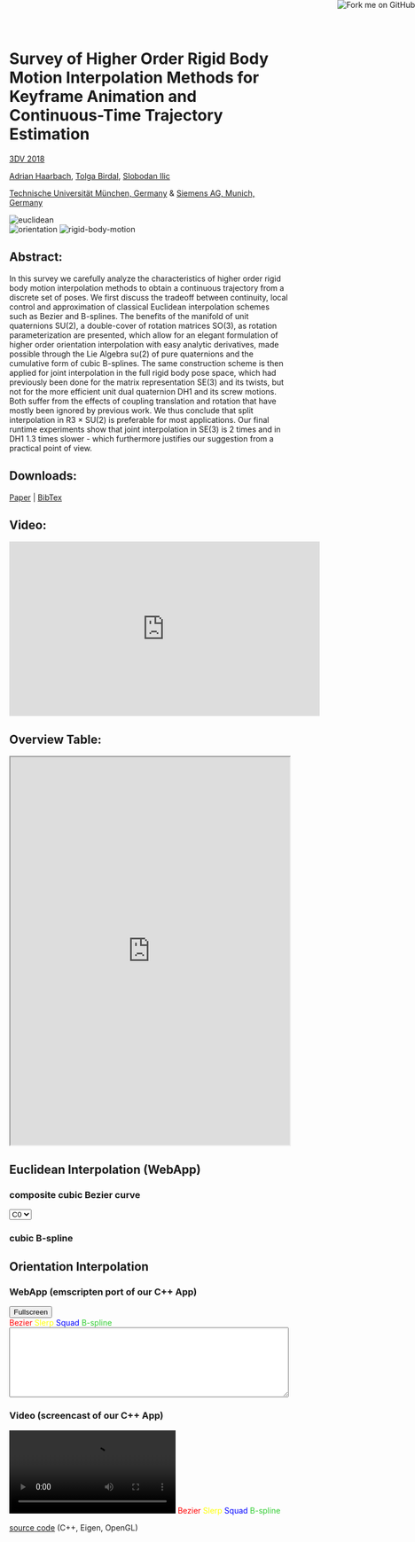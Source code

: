 # Survey of Higher Order Rigid Body Motion Interpolation Methods for Keyframe Animation and Continuous-Time Trajectory Estimation

<a href="https://github.com/adrelino/interpolation-methods/"><img style="position: absolute; top: 0; right: 0; border: 0;" src="https://s3.amazonaws.com/github/ribbons/forkme_right_red_aa0000.png" alt="Fork me on GitHub"></a>

[3DV 2018](http://3dv18.uniud.it/)

[Adrian Haarbach](http://www.adrian-haarbach.de), [Tolga Birdal](http://tbirdal.me/), [Slobodan Ilic](http://campar.in.tum.de/Main/SlobodanIlic)

[Technische Universität München, Germany](http://tum.de) & [Siemens AG, Munich, Germany](http://siemens.com)

![euclidean](doc/euclidean.png)  
![orientation](doc/orientation.png)
![rigid-body-motion](doc/rigid-body-motion.png)

## Abstract:
In this survey we carefully analyze the characteristics of higher order rigid body motion interpolation methods to obtain a continuous trajectory from a discrete set of poses. We first discuss the tradeoff between continuity, local control and approximation of classical Euclidean interpolation schemes such as Bezier and B-splines. The benefits of the manifold of unit quaternions SU(2), a double-cover of rotation matrices SO(3), as rotation parameterization are presented, which allow for an elegant formulation of higher order orientation interpolation with easy analytic derivatives, made possible through the Lie Algebra su(2) of pure quaternions and the cumulative form of cubic B-splines. The same construction scheme is then applied for joint interpolation in the full rigid body pose space, which had previously been done for the matrix representation SE(3) and its twists, but not for the more efficient unit dual quaternion DH1 and its screw motions. Both suffer from the effects of coupling translation and rotation that have mostly been ignored by previous work. We thus conclude that split interpolation in R3 × SU(2) is preferable for most applications. Our final runtime experiments show that joint interpolation in SE(3) is 2 times and in DH1 1.3 times slower - which furthermore justifies our suggestion from a practical point of view.

## Downloads:
[Paper](doc/haarbach2018survey.pdf) | [BibTex](doc/haarbach2018survey.bib)


## Video:
<link type="text/css" rel="stylesheet" href="doc/style.css" />
<div class="videoWrapper">
    <iframe width="560" height="315" src="https://www.youtube.com/embed/rT7xn7cYlvI" frameborder="0" allow="autoplay; encrypted-media" allowfullscreen></iframe>
</div>

## Overview Table:
<iframe width="100%" height="700px" src="https://docs.google.com/spreadsheets/d/e/2PACX-1vRjEd2zgFgVCXUL2GkEUxE2mD7HLkCMF0x7wBGbA0Dd3q1NNsWTVWbnYgddNpD4RGMA1W24QYn_V58Z/pubhtml?widget=true&amp;headers=false"></iframe>


## Euclidean Interpolation (WebApp)

### composite cubic Bezier curve
<select name="Continuity" id="continuity">
    <option label="C0">0</option>
    <option label="C1">1</option>
    <option label="C2">2</option>
</select>
<div id="vis0"></div>

### cubic B-spline
<div id="vis1"></div>

<script src="https://cdnjs.cloudflare.com/ajax/libs/d3/3.5.0/d3.min.js" charset="utf-8"></script>
<link  href="webapp/style.css" rel="stylesheet" >
<script src="webapp/plotBasis.js"></script>
<script src="webapp/deBoor.js"></script>
<script src="webapp/demo.js"></script>


## Orientation Interpolation

### WebApp (emscripten port of our C++ App)
<div>
<input type="button" onclick="Module.requestFullscreen(false,true)" value="Fullscreen">
<div class="outer">
    <canvas class="emscripten" id="canvas" oncontextmenu="event.preventDefault()"></canvas>
    <span class="topleft" style="color:red">Bezier</span>
    <span class="topright" style="color:yellow">Slerp</span>
    <span class="bottomleft" style="color:blue">Squad</span>
    <span class="bottomright" style="color:limegreen">B-spline</span>
</div>
<textarea id="output" rows="8" style="width:100%"></textarea>
<script src="webapp/em-init.js"></script>
<script async src="webapp/em/vis-orientation.js"></script>
</div>

### Video (screencast of our C++ App)
<div class="outer">
<video src="http://static.adrian-haarbach.de/mscthesis_adrian_slides/vid/ori.mp4" class="stretch" data-autoplay loop controls type="video/mp4"></video>
<span class="topleft" style="color:red">Bezier</span>
<span class="topright" style="color:yellow">Slerp</span>
<span class="bottomleft" style="color:blue">Squad</span>
<span class="bottomright" style="color:limegreen">B-spline</span>
</div>

[source code](https://github.com/adrelino/interpolation-methods/blob/master/src/app_visualization/vis-orientation.cpp) (C++, Eigen, OpenGL)